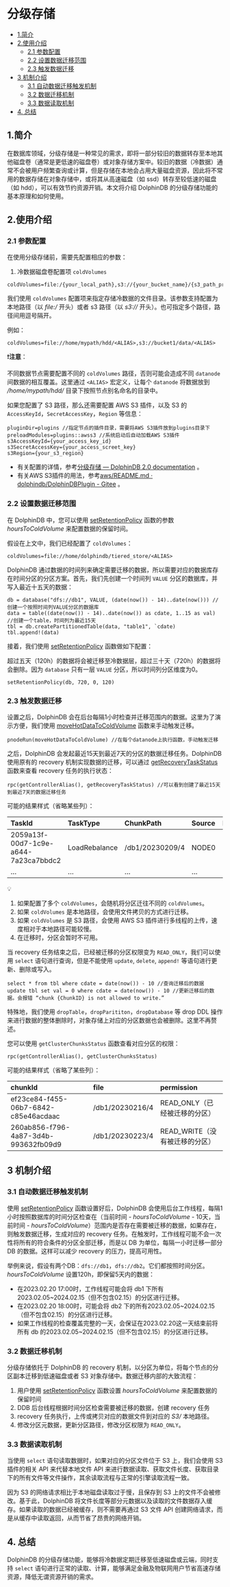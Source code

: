 # 分级存储

  - [1.简介](#1简介)
  - [2.使用介绍](#2使用介绍)
    - [2.1 参数配置](#21-参数配置)
    - [2.2 设置数据迁移范围](#22-设置数据迁移范围)
    - [2.3 触发数据迁移](#23-触发数据迁移)
  - [3 机制介绍](#3-机制介绍)
    - [3.1 自动数据迁移触发机制](#31-自动数据迁移触发机制)
    - [3.2 数据迁移机制](#32-数据迁移机制)
    - [3.3 数据读取机制](#33-数据读取机制)
  - [4. 总结](#4-总结)

## 1.简介

在数据库领域，分级存储是一种常见的需求，即将一部分较旧的数据转存至本地其他磁盘卷（通常是更低速的磁盘卷）或对象存储方案中。较旧的数据（冷数据）通常不会被用户频繁查询或计算，但是存储在本地会占用大量磁盘资源，因此将不常用的数据存储在对象存储中，或将其从高速磁盘（如 ssd）转存至较低速的磁盘（如 hdd），可以有效节约资源开销。本文将介绍 DolphinDB 的分级存储功能的基本原理和如何使用。

## 2.使用介绍

### 2.1 参数配置

在使用分级存储前，需要先配置相应的参数：

1. 冷数据磁盘卷配置项 `coldVolumes`

```
coldVolumes=file:/{your_local_path},s3://{your_bucket_name}/{s3_path_prefix}
```

我们使用 `coldVolumes` 配置项来指定存储冷数据的文件目录。该参数支持配置为本地路径（以 *file:/* 开头）或者 s3 路径（以 *s3://* 开头）。也可指定多个路径，路径间用逗号隔开。

例如：

```
coldVolumes=file://home/mypath/hdd/<ALIAS>,s3://bucket1/data/<ALIAS>
```

:exclamation:**注意**：

不同数据节点需要配置不同的 `coldVolumes` 路径，否则可能会造成不同 `datanode` 间数据的相互覆盖。这里通过 `<ALIAS>` 宏定义，让每个 `datanode` 将数据放到 */home/mypath/hdd/* 目录下按照节点别名命名的目录中。

如果您配置了 S3 路径，那么还需要配置 AWS S3 插件，以及 S3 的 `AccessKeyId`，`SecretAccessKey`，`Region` 等信息：

```
pluginDir=plugins //指定节点的插件目录，需要将AWS S3插件放到plugins目录下
preloadModules=plugins::awss3 //系统启动后自动加载AWS S3插件
s3AccessKeyId={your_access_key_id}
s3SecretAccessKey={your_access_screet_key}
s3Region={your_s3_region}
```

- 有关配置的详情，参考[分级存储 — DolphinDB 2.0 documentation](https://www.dolphindb.cn/cn/help/DatabaseandDistributedComputing/Database/TieredStorage.html) 。
- 有关AWS S3插件的用法，参考[aws/README.md · dolphindb/DolphinDBPlugin - Gitee](https://gitee.com/dolphindb/DolphinDBPlugin/blob/release200/aws/README.md) 。



### 2.2 设置数据迁移范围

在 DolphinDB 中，您可以使用 [setRetentionPolicy](https://www.dolphindb.cn/cn/help/FunctionsandCommands/CommandsReferences/s/setRetentionPolicy.html) 函数的参数 *hoursToColdVolume* 来配置数据的保留时间。

假设在上文中，我们已经配置了 `coldVolumes`：

```
coldVolumes=file://home/dolphindb/tiered_store/<ALIAS>
```

DolphinDB 通过数据的时间列来确定需要迁移的数据，所以需要对应的数据库存在时间分区的分区方案。首先，我们先创建一个时间列 `VALUE` 分区的数据库，并写入最近十五天的数据：

```
db = database("dfs://db1", VALUE, (date(now()) - 14)..date(now())) //创建一个按照时间列VALUE分区的数据库
data = table((date(now()) - 14)..date(now()) as cdate, 1..15 as val) //创建一个table，时间列为最近15天
tbl = db.createPartitionedTable(data, "table1", `cdate)
tbl.append!(data)
```

接着，我们使用 [setRetentionPolicy](https://www.dolphindb.cn/cn/help/FunctionsandCommands/CommandsReferences/s/setRetentionPolicy.html) 函数做如下配置：

超过五天（120h）的数据将会被迁移至冷数据层，超过三十天（720h）的数据将会删除。因为 `database` 只有一层 `VALUE` 分区，所以时间列分区维度为0。

```
setRetentionPolicy(db, 720, 0, 120)
```



### 2.3 触发数据迁移

设置之后，DolphinDB 会在后台每隔1小时检查并迁移范围内的数据。这里为了演示方便，我们使用 [moveHotDataToColdVolume](https://www.dolphindb.cn/cn/help/FunctionsandCommands/CommandsReferences/m/moveHotDataToColdVolume.html) 函数来手动触发迁移。

```
pnodeRun(moveHotDataToColdVolume) //在每个datanode上执行函数，手动触发迁移
```

之后，DolphinDB 会发起最近15天到最近7天的分区的数据迁移任务。DolphinDB 使用原有的 recovery 机制实现数据的迁移，可以通过 [getRecoveryTaskStatus](https://www.dolphindb.cn/cn/help/FunctionsandCommands/FunctionReferences/g/getRecoveryTaskStatus.html?highlight=recovery) 函数来查看 recovery 任务的执行状态：

```
rpc(getControllerAlias(), getRecoveryTaskStatus) //可以看到创建了最近15天到最近7天的数据迁移任务
```

可能的结果样式（省略某些列）：

| **TaskId**                           | **TaskType**  | **ChunkPath**   | **Source** | **Dest** | **Status** |
| :----------------------------------- | :------------ | :-------------- | :--------- | :------- | :--------- |
| 2059a13f-00d7-1c9e-a644-7a23ca7bbdc2 | LoadRebalance | /db1/20230209/4 | NODE0      | NODE0    | Finish     |
| …                                    | …             | …               | …          | …        | …          |


:bulb:
1. 如果配置了多个 `coldVolumes`，会随机将分区迁往不同的 `coldVolumes`。
2. 如果 `coldVolumes` 是本地路径，会使用文件拷贝的方式进行迁移。
3. 如果 `coldVolumes` 是 S3 路径，会使用 AWS S3 插件进行多线程的上传，速度相对于本地路径可能较慢。
4. 在迁移时，分区会暂时不可用。

当 recovery 任务结束之后，已经被迁移的分区权限变为 `READ_ONLY`，我们可以使用 `select` 语句进行查询，但是不能使用 `update`, `delete`, `append!` 等语句进行更新、删除或写入。

```
select * from tbl where cdate = date(now()) - 10 //查询迁移后的数据
update tbl set val = 0 where cdate = date(now()) - 10 //更新迁移后的数据。会报错 “chunk {ChunkID} is not allowed to write.”
```

特殊地，我们使用 `dropTable`，`dropParititon`，`dropDatabase` 等 drop DDL 操作来进行数据的整体删除时，对象存储上对应的分区数据也会被删除。这里不再赘述。

您可以使用 `getClusterChunksStatus` 函数查看对应分区的权限：

```
rpc(getControllerAlias(), getClusterChunksStatus)
```

可能的结果样式（省略了某些列）：

| **chunkId**                          | **file**        | **permission**                 |
| :----------------------------------- | :-------------- | :----------------------------- |
| ef23ce84-f455-06b7-6842-c85e46acdaac | /db1/20230216/4 | READ_ONLY（已经被迁移的分区）  |
| 260ab856-f796-4a87-3d4b-993632fb09d9 | /db1/20230223/4 | READ_WRITE（没有被迁移的分区） |



## 3 机制介绍

### 3.1 自动数据迁移触发机制

使用 [setRetentionPolicy](https://www.dolphindb.cn/cn/help/FunctionsandCommands/CommandsReferences/s/setRetentionPolicy.html) 函数设置好后，DolphinDB 会使用后台工作线程，每隔1小时按照数据库的时间分区检查在（当前时间 - *hoursToColdVolume* - 10天，当前时间 - *hoursToColdVolume*）范围内是否存在需要被迁移的数据，如果存在，则触发数据迁移，生成对应的 recovery 任务。在触发时，工作线程可能不会一次性将所有的符合条件的分区全部迁移，而是以 DB 为单位，每隔一小时迁移一部分 DB 的数据。这样可以减少 recovery 的压力，提高可用性。

举例来说，假设有两个DB：`dfs://db1`，`dfs://db2`。它们都按照时间分区。*hoursToColdVolume* 设置120h，即保留5天内的数据：

- 在2023.02.20 17:00时，工作线程可能会将 db1 下所有2023.02.05~2024.02.15（但不包含02.15）的分区进行迁移。
- 在2023.02.20 18:00时，可能会将 db2 下的所有2023.02.05~2024.02.15（但不包含02.15）的分区进行迁移。
- 如果工作线程的检查覆盖完整的一天，会保证在2023.02.20这一天结束前将所有 db 的2023.02.05~2024.02.15（但不包含02.15）的分区进行迁移。



### 3.2 数据迁移机制

分级存储依托于 DolphinDB 的 recovery 机制，以分区为单位，将每个节点的分区副本迁移到低速磁盘或者 S3 对象存储中。数据迁移内部的大致流程：

1. 用户使用 [setRetentionPolicy](https://www.dolphindb.cn/cn/help/FunctionsandCommands/CommandsReferences/s/setRetentionPolicy.html) 函数设置 *hoursToColdVolume* 来配置数据的保留时间
2. DDB 后台线程根据时间分区检查需要被迁移的数据，创建 recovery 任务
3. recovery 任务执行，上传或拷贝对应的数据文件到对应的 *S3/* 本地路径。
4. 修改分区元数据，更新分区路径，修改分区权限为 `READ_ONLY`。

### 3.3 数据读取机制

当使用 `select` 语句读取数据时，如果对应的分区文件位于 S3 上，我们会使用 S3 插件的相关 API 来代替本地文件 API 来进行数据读取、获取文件长度、获取目录下的所有文件等文件操作，其余读取流程与正常的引擎读取流程一致。

因为 S3 的网络请求相比于本地磁盘读取过于慢，且保存到 S3 上的文件不会被修改。基于此，DolphinDB 将文件长度等部分元数据以及读取的文件数据存入缓存。如果读取的数据已经被缓存，则不需要再通过 S3 文件 API 创建网络请求，而是从缓存中读取返回，从而节省了昂贵的网络开销。

## 4. 总结

DolphinDB 的分级存储功能，能够将冷数据定期迁移至低速磁盘或云端，同时支持 `select` 语句进行正常的读取、计算，能够满足金融及物联网用户节省高速存储资源，降低无谓资源开销的需求。

